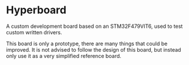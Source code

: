 # Hyperboard

A custom development board based on an STM32F479VIT6, used to test custom written drivers.

This board is only a prototype, there are many things that could be improved. It is not advised to follow the design of this board, but instead only use it as a very simplified reference board.
